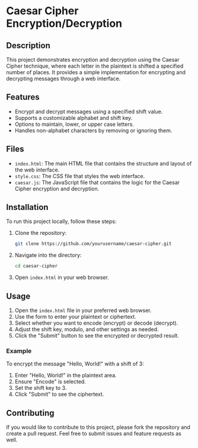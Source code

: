 # Caesar Cipher Encryption/Decryption

## Description
This project demonstrates encryption and decryption using the Caesar Cipher technique, where each letter in the plaintext is shifted a specified number of places. It provides a simple implementation for encrypting and decrypting messages through a web interface.

## Features
- Encrypt and decrypt messages using a specified shift value.
- Supports a customizable alphabet and shift key.
- Options to maintain, lower, or upper case letters.
- Handles non-alphabet characters by removing or ignoring them.

## Files
- `index.html`: The main HTML file that contains the structure and layout of the web interface.
- `style.css`: The CSS file that styles the web interface.
- `caesar.js`: The JavaScript file that contains the logic for the Caesar Cipher encryption and decryption.

## Installation
To run this project locally, follow these steps:

1. Clone the repository:
    ```bash
    git clone https://github.com/yourusername/caesar-cipher.git
    ```

2. Navigate into the directory:
    ```bash
    cd caesar-cipher
    ```

3. Open `index.html` in your web browser.

## Usage
1. Open the `index.html` file in your preferred web browser.
2. Use the form to enter your plaintext or ciphertext.
3. Select whether you want to encode (encrypt) or decode (decrypt).
4. Adjust the shift key, modulo, and other settings as needed.
5. Click the "Submit" button to see the encrypted or decrypted result.

### Example
To encrypt the message "Hello, World!" with a shift of 3:
1. Enter "Hello, World!" in the plaintext area.
2. Ensure "Encode" is selected.
3. Set the shift key to 3.
4. Click "Submit" to see the ciphertext.

## Contributing
If you would like to contribute to this project, please fork the repository and create a pull request. Feel free to submit issues and feature requests as well.



